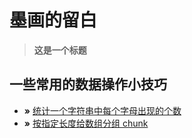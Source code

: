 # 墨画的留白
> **这是一个标题**


## 一些常用的数据操作小技巧
* **»** [统计一个字符串中每个字母出现的个数](https://github.com/songhua-river/Blog/issues/1) 
* **»** [按指定长度给数组分组 chunk](https://github.com/songhua-river/Blog/issues/2)
